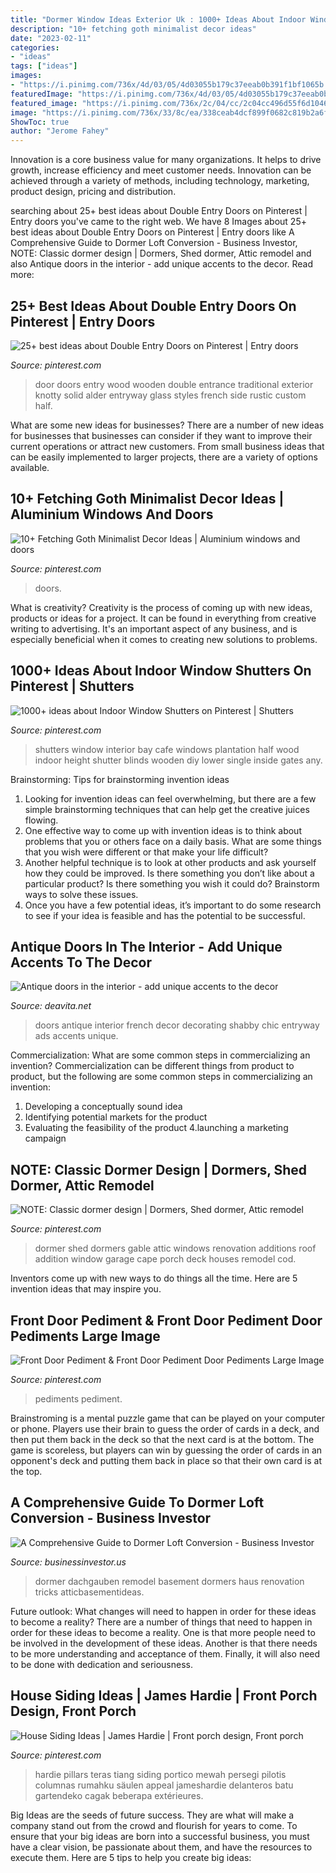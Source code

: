 ```yaml
---
title: "Dormer Window Ideas Exterior Uk : 1000+ Ideas About Indoor Window Shutters On Pinterest"
description: "10+ fetching goth minimalist decor ideas"
date: "2023-02-11"
categories:
- "ideas"
tags: ["ideas"]
images:
- "https://i.pinimg.com/736x/4d/03/05/4d03055b179c37eeab0b391f1bf1065b.jpg"
featuredImage: "https://i.pinimg.com/736x/4d/03/05/4d03055b179c37eeab0b391f1bf1065b.jpg"
featured_image: "https://i.pinimg.com/736x/2c/04/cc/2c04cc496d55f6d10467d9847827d53b.jpg"
image: "https://i.pinimg.com/736x/33/8c/ea/338ceab4dcf899f0682c819b2a6f5e01--cafe-shutters-interior-window-shutters.jpg"
ShowToc: true
author: "Jerome Fahey"
---
```



Innovation is a core business value for many organizations. It helps to drive growth, increase efficiency and meet customer needs. Innovation can be achieved through a variety of methods, including technology, marketing, product design, pricing and distribution.

	

		
searching about 25+ best ideas about Double Entry Doors on Pinterest | Entry doors you've came to the right web. We have 8 Images about 25+ best ideas about Double Entry Doors on Pinterest | Entry doors like A Comprehensive Guide to Dormer Loft Conversion - Business Investor, NOTE: Classic dormer design | Dormers, Shed dormer, Attic remodel and also Antique doors in the interior - add unique accents to the decor. Read more:
		
    
## 25+ Best Ideas About Double Entry Doors On Pinterest | Entry Doors

<img loading=lazy src="https://i.pinimg.com/736x/4d/03/05/4d03055b179c37eeab0b391f1bf1065b.jpg" onerror="this.onerror=null;this.src='https://tse1.mm.bing.net/th?id=OIP.tZ-XOLBxBNiezsu4TgWOZgHaJ4&amp;pid=15.1';" alt="25+ best ideas about Double Entry Doors on Pinterest | Entry doors">

_Source: pinterest.com_

>door doors entry wood wooden double entrance traditional exterior knotty solid alder entryway glass styles french side rustic custom half. 

	

What are some new ideas for businesses?
There are a number of new ideas for businesses that businesses can consider if they want to improve their current operations or attract new customers. From small business ideas that can be easily implemented to larger projects, there are a variety of options available.

    
## 10+ Fetching Goth Minimalist Decor Ideas | Aluminium Windows And Doors

<img loading=lazy src="https://i.pinimg.com/736x/93/92/ac/9392aced7ada741aa978cc1609c6d85a.jpg" onerror="this.onerror=null;this.src='https://tse3.mm.bing.net/th?id=OIP.gAlP2c-xtCa7Kk4uDaMr6wHaGZ&amp;pid=15.1';" alt="10+ Fetching Goth Minimalist Decor Ideas | Aluminium windows and doors">

_Source: pinterest.com_

>doors. 

	

What is creativity?
Creativity is the process of coming up with new ideas, products or ideas for a project. It can be found in everything from creative writing to advertising. It's an important aspect of any business, and is especially beneficial when it comes to creating new solutions to problems.

    
## 1000+ Ideas About Indoor Window Shutters On Pinterest | Shutters

<img loading=lazy src="https://i.pinimg.com/736x/33/8c/ea/338ceab4dcf899f0682c819b2a6f5e01--cafe-shutters-interior-window-shutters.jpg" onerror="this.onerror=null;this.src='https://tse2.mm.bing.net/th?id=OIP.LmjwvhwyYnK14XSJojhNvgHaFj&amp;pid=15.1';" alt="1000+ ideas about Indoor Window Shutters on Pinterest | Shutters">

_Source: pinterest.com_

>shutters window interior bay cafe windows plantation half wood indoor height shutter blinds wooden diy lower single inside gates any. 

	

Brainstorming: Tips for brainstorming invention ideas
1. Looking for invention ideas can feel overwhelming, but there are a few simple brainstorming techniques that can help get the creative juices flowing.
2. One effective way to come up with invention ideas is to think about problems that you or others face on a daily basis. What are some things that you wish were different or that make your life difficult?
3. Another helpful technique is to look at other products and ask yourself how they could be improved. Is there something you don’t like about a particular product? Is there something you wish it could do? Brainstorm ways to solve these issues.
4. Once you have a few potential ideas, it’s important to do some research to see if your idea is feasible and has the potential to be successful.

    
## Antique Doors In The Interior - Add Unique Accents To The Decor

<img loading=lazy src="https://deavita.net/wp-content/uploads/2016/05/antique-french-entryway-antique-doors-home-decorating-ideas-shabby-chic-interior.jpg" onerror="this.onerror=null;this.src='https://tse4.mm.bing.net/th?id=OIP.UViqBO42s3b0HhvofOCu1AHaHa&amp;pid=15.1';" alt="Antique doors in the interior - add unique accents to the decor">

_Source: deavita.net_

>doors antique interior french decor decorating shabby chic entryway ads accents unique. 

	

Commercialization: What are some common steps in commercializing an invention?
Commercialization can be different things from product to product, but the following are some common steps in commercializing an invention:
1. Developing a conceptually sound idea 
2. Identifying potential markets for the product 
3. Evaluating the feasibility of the product 
4.launching a marketing campaign 

    
## NOTE: Classic Dormer Design | Dormers, Shed Dormer, Attic Remodel

<img loading=lazy src="https://s-media-cache-ak0.pinimg.com/564x/5a/c4/c4/5ac4c4674a7e958cb46094cc42a486a0.jpg" onerror="this.onerror=null;this.src='https://tse3.mm.bing.net/th?id=OIP.FF0agX3KWSMixuKeuaK0SgHaFC&amp;pid=15.1';" alt="NOTE: Classic dormer design | Dormers, Shed dormer, Attic remodel">

_Source: pinterest.com_

>dormer shed dormers gable attic windows renovation additions roof addition window garage cape porch deck houses remodel cod. 

	

Inventors come up with new ways to do things all the time. Here are 5 invention ideas that may inspire you.

    
## Front Door Pediment &amp; Front Door Pediment Door Pediments Large Image

<img loading=lazy src="https://i.pinimg.com/736x/d6/c4/d3/d6c4d3a74c350f08269c652071aeff93.jpg" onerror="this.onerror=null;this.src='https://tse4.mm.bing.net/th?id=OIP.z38mI488Th2BBSmXSjatyQHaKC&amp;pid=15.1';" alt="Front Door Pediment &amp; Front Door Pediment Door Pediments Large Image">

_Source: pinterest.com_

>pediments pediment. 

	

Brainstroming is a mental puzzle game that can be played on your computer or phone. Players use their brain to guess the order of cards in a deck, and then put them back in the deck so that the next card is at the bottom. The game is scoreless, but players can win by guessing the order of cards in an opponent's deck and putting them back in place so that their own card is at the top.

    
## A Comprehensive Guide To Dormer Loft Conversion - Business Investor

<img loading=lazy src="http://www.businessinvestor.us/wp-content/uploads/2019/09/1.jpg" onerror="this.onerror=null;this.src='https://tse2.mm.bing.net/th?id=OIP.68NUgiC4E8oU-s4YJuqdtgHaFj&amp;pid=15.1';" alt="A Comprehensive Guide to Dormer Loft Conversion - Business Investor">

_Source: businessinvestor.us_

>dormer dachgauben remodel basement dormers haus renovation tricks atticbasementideas. 

	

Future outlook: What changes will need to happen in order for these ideas to become a reality?
There are a number of things that need to happen in order for these ideas to become a reality. One is that more people need to be involved in the development of these ideas. Another is that there needs to be more understanding and acceptance of them. Finally, it will also need to be done with dedication and seriousness.

    
## House Siding Ideas | James Hardie | Front Porch Design, Front Porch

<img loading=lazy src="https://i.pinimg.com/736x/2c/04/cc/2c04cc496d55f6d10467d9847827d53b.jpg" onerror="this.onerror=null;this.src='https://tse4.mm.bing.net/th?id=OIP.MuSMDdGNYHNqN2m5rVevagHaLH&amp;pid=15.1';" alt="House Siding Ideas | James Hardie | Front porch design, Front porch">

_Source: pinterest.com_

>hardie pillars teras tiang siding portico mewah persegi pilotis columnas rumahku säulen appeal jameshardie delanteros batu gartendeko cagak beberapa extérieures. 

	

Big Ideas are the seeds of future success. They are what will make a company stand out from the crowd and flourish for years to come. To ensure that your big ideas are born into a successful business, you must have a clear vision, be passionate about them, and have the resources to execute them. Here are 5 tips to help you create big ideas: 

